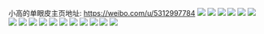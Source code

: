 小高的单眼皮主页地址: https://weibo.com/u/5312997784 
![](https://wx4.sinaimg.cn/mw2000/005NyNqEly1h8x9yx9yzpj30qh1md0wh.jpg) 
![](https://wx4.sinaimg.cn/mw2000/005NyNqEly1h758c8ou1cj30ia0zkt91.jpg) 
![](https://wx4.sinaimg.cn/mw2000/005NyNqEly1h3pc1dtov1j31w40u0aib.jpg) 
![](https://wx4.sinaimg.cn/mw2000/005NyNqEly1h3mwussnu0j33402c0e82.jpg) 
![](https://wx4.sinaimg.cn/mw2000/005NyNqEly1h2sijed966j30v90f1jtu.jpg) 
![](https://wx4.sinaimg.cn/mw2000/005NyNqEly1h201qhhcb9j30u010rjti.jpg) 
![](https://wx4.sinaimg.cn/mw2000/005NyNqEly1h1uf989gdsj30rl1fc42j.jpg) 
![](https://wx4.sinaimg.cn/mw2000/005NyNqEly1h1m9qo8b5tj30v90t6jvk.jpg) 
![](https://wx4.sinaimg.cn/mw2000/005NyNqEly1h0cyeiwehcj33402c0npe.jpg) 
![](https://wx4.sinaimg.cn/mw2000/005NyNqEly1h0cyejnminj31hc0u0qlu.jpg) 
![](https://wx4.sinaimg.cn/mw2000/005NyNqEly1h0bxn9fvkoj31400u045k.jpg) 
![](https://wx4.sinaimg.cn/mw2000/005NyNqEly1h07aete8kij30un0u0415.jpg) 
![](https://wx4.sinaimg.cn/mw2000/005NyNqEly1h01cdey81dj30q70unjtu.jpg) 
![](https://wx4.sinaimg.cn/mw2000/005NyNqEly1gzwwivemc7j30u00yc4a0.jpg) 
![](https://wx4.sinaimg.cn/mw2000/005NyNqEly1gya1xvpxdwj30v91voarq.jpg) 
![](https://wx4.sinaimg.cn/mw2000/005NyNqEly1gy44nhlr99j32c0340qv6.jpg) 
![](https://wx4.sinaimg.cn/mw2000/005NyNqEly1gt9iwl8gbej30u00wvdjg.jpg) 
